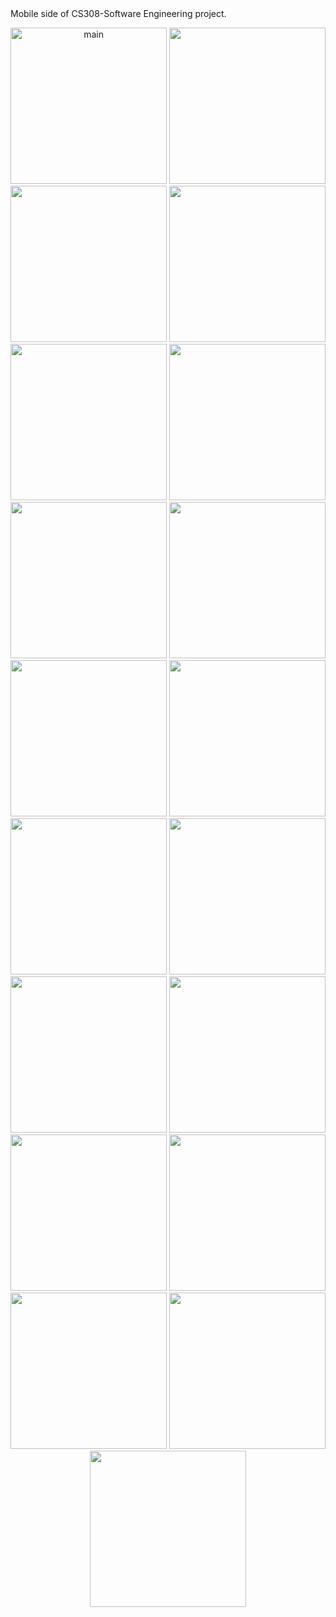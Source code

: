 <div>
Mobile side of CS308-Software Engineering project.
</div>
<!-- ![Reference Designs](./screenshots/add%20comment.png =100x20) -->
<div>
<p align="center">
<img src="./screenshots/main%20screen.png" alt="main" width="250"/>
<img src="./screenshots/cart.png" alt="" width="250"/>
<img src="./screenshots/item%20detail.png" alt="" width="250"/>
<img src="./screenshots/orders.png" alt="" width="250"/>
<img src="./screenshots/search1.png" alt="" width="250"/>
<img src="./screenshots/search2.png" alt="" width="250"/>
<img src="./screenshots/search3.png" alt="" width="250"/>
<img src="./screenshots/search4.png" alt="" width="250"/>
<img src="./screenshots/add%20comment.png" alt="" width="250"/>
<img src="./screenshots/addresses.png" alt="" width="250"/>
<img src="./screenshots/category.png" alt="" width="250"/>
<img src="./screenshots/category2.png" alt="" width="250"/>
<img src="./screenshots/change%20pass.png" alt="" width="250"/>
<img src="./screenshots/comments.png" alt="" width="250"/>
<img src="./screenshots/comments.png" alt="" width="250"/>
<img src="./screenshots/login.png" alt="" width="250"/>
<img src="./screenshots/profile.png" alt="" width="250"/>
<img src="./screenshots/profile2.png" alt="" width="250"/>
<img src="./screenshots/register.png" alt="" width="250"/>
   </p>
</div>
